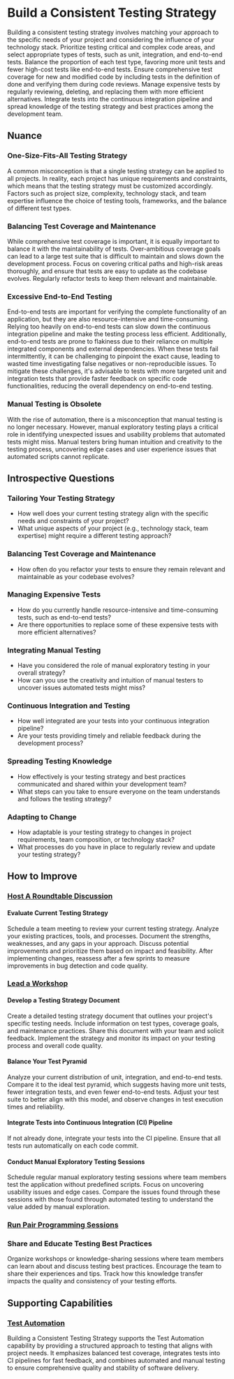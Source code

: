 # Build a Consistent Testing Strategy

Building a consistent testing strategy involves matching your approach to the specific needs of your project and considering the influence of your technology stack.
Prioritize testing critical and complex code areas, and select appropriate types of tests, such as unit, integration, and end-to-end tests.
Balance the proportion of each test type, favoring more unit tests and fewer high-cost tests like end-to-end tests.
Ensure comprehensive test coverage for new and modified code by including tests in the definition of done and verifying them during code reviews.
Manage expensive tests by regularly reviewing, deleting, and replacing them with more efficient alternatives.
Integrate tests into the continuous integration pipeline and spread knowledge of the testing strategy and best practices among the development team.

## Nuance

### One-Size-Fits-All Testing Strategy

A common misconception is that a single testing strategy can be applied to all projects.
In reality, each project has unique requirements and constraints, which means that the testing strategy must be customized accordingly.
Factors such as project size, complexity, technology stack, and team expertise influence the choice of testing tools, frameworks, and the balance of different test types.

### Balancing Test Coverage and Maintenance

While comprehensive test coverage is important, it is equally important to balance it with the maintainability of tests.
Over-ambitious coverage goals can lead to a large test suite that is difficult to maintain and slows down the development process.
Focus on covering critical paths and high-risk areas thoroughly, and ensure that tests are easy to update as the codebase evolves.
Regularly refactor tests to keep them relevant and maintainable.

### Excessive End-to-End Testing

End-to-end tests are important for verifying the complete functionality of an application, but they are also resource-intensive and time-consuming.
Relying too heavily on end-to-end tests can slow down the continuous integration pipeline and make the testing process less efficient.
Additionally, end-to-end tests are prone to flakiness due to their reliance on multiple integrated components and external dependencies.
When these tests fail intermittently, it can be challenging to pinpoint the exact cause, leading to wasted time investigating false negatives or non-reproducible issues.
To mitigate these challenges, it's advisable to tests with more targeted unit and integration tests that provide faster feedback on specific code functionalities, reducing the overall dependency on end-to-end testing.

### Manual Testing is Obsolete

With the rise of automation, there is a misconception that manual testing is no longer necessary. However, manual exploratory testing plays a critical role in identifying unexpected issues and usability problems that automated tests might miss. Manual testers bring human intuition and creativity to the testing process, uncovering edge cases and user experience issues that automated scripts cannot replicate.

## Introspective Questions

### Tailoring Your Testing Strategy

* How well does your current testing strategy align with the specific needs and constraints of your project?
* What unique aspects of your project (e.g., technology stack, team expertise) might require a different testing approach?

### Balancing Test Coverage and Maintenance

* How often do you refactor your tests to ensure they remain relevant and maintainable as your codebase evolves?

### Managing Expensive Tests

* How do you currently handle resource-intensive and time-consuming tests, such as end-to-end tests?
* Are there opportunities to replace some of these expensive tests with more efficient alternatives?

### Integrating Manual Testing

* Have you considered the role of manual exploratory testing in your overall strategy?
* How can you use the creativity and intuition of manual testers to uncover issues automated tests might miss?

### Continuous Integration and Testing

* How well integrated are your tests into your continuous integration pipeline?
* Are your tests providing timely and reliable feedback during the development process?

### Spreading Testing Knowledge

* How effectively is your testing strategy and best practices communicated and shared within your development team?
* What steps can you take to ensure everyone on the team understands and follows the testing strategy?

### Adapting to Change

* How adaptable is your testing strategy to changes in project requirements, team composition, or technology stack?
* What processes do you have in place to regularly review and update your testing strategy?

## How to Improve

### [Host A Roundtable Discussion](/practices/host-a-roundtable-discussion.md)

#### Evaluate Current Testing Strategy

Schedule a team meeting to review your current testing strategy.
Analyze your existing practices, tools, and processes.
Document the strengths, weaknesses, and any gaps in your approach.
Discuss potential improvements and prioritize them based on impact and feasibility.
After implementing changes, reassess after a few sprints to measure improvements in bug detection and code quality.

<!-- workshop  -->

### [Lead a Workshop](/practices/lead-a-workshop.md)

#### Develop a Testing Strategy Document

Create a detailed testing strategy document that outlines your project's specific testing needs. Include information on test types, coverage goals, and maintenance practices.
Share this document with your team and solicit feedback.
Implement the strategy and monitor its impact on your testing process and overall code quality.

#### Balance Your Test Pyramid

Analyze your current distribution of unit, integration, and end-to-end tests.
Compare it to the ideal test pyramid, which suggests having more unit tests, fewer integration tests, and even fewer end-to-end tests.
Adjust your test suite to better align with this model, and observe changes in test execution times and reliability.

#### Integrate Tests into Continuous Integration (CI) Pipeline

If not already done, integrate your tests into the CI pipeline.
Ensure that all tests run automatically on each code commit.

#### Conduct Manual Exploratory Testing Sessions

Schedule regular manual exploratory testing sessions where team members test the application without predefined scripts.
Focus on uncovering usability issues and edge cases.
Compare the issues found through these sessions with those found through automated testing to understand the value added by manual exploration.

### [Run Pair Programming Sessions](/practices/run-pair-programming-sessions.md)

### Share and Educate Testing Best Practices

Organize workshops or knowledge-sharing sessions where team members can learn about and discuss testing best practices.
Encourage the team to share their experiences and tips.
Track how this knowledge transfer impacts the quality and consistency of your testing efforts.

## Supporting Capabilities

### [Test Automation](/capabilities/test-automation.md)

Building a Consistent Testing Strategy supports the Test Automation capability by providing a structured approach to testing that aligns with project needs.
It emphasizes balanced test coverage, integrates tests into CI pipelines for fast feedback, and combines automated and manual testing to ensure comprehensive quality and stability of software delivery.